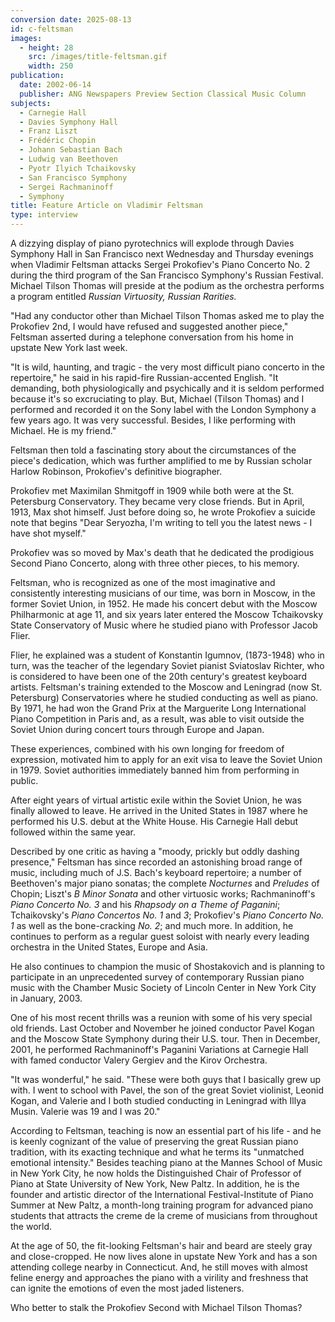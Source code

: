 ```yaml
---
conversion date: 2025-08-13
id: c-feltsman
images:
  - height: 28
    src: /images/title-feltsman.gif
    width: 250
publication:
  date: 2002-06-14
  publisher: ANG Newspapers Preview Section Classical Music Column
subjects:
  - Carnegie Hall
  - Davies Symphony Hall
  - Franz Liszt
  - Frédéric Chopin
  - Johann Sebastian Bach
  - Ludwig van Beethoven
  - Pyotr Ilyich Tchaikovsky
  - San Francisco Symphony
  - Sergei Rachmaninoff
  - Symphony
title: Feature Article on Vladimir Feltsman
type: interview
---
```



A dizzying display of piano pyrotechnics will explode through Davies Symphony Hall in San Francisco next Wednesday and Thursday evenings when Vladimir Feltsman attacks Sergei Prokofiev's Piano Concerto No. 2 during the third program of the San Francisco Symphony's Russian Festival. Michael Tilson Thomas will preside at the podium as the orchestra performs a program entitled *Russian Virtuosity, Russian Rarities.*

"Had any conductor other than Michael Tilson Thomas asked me to play the Prokofiev 2nd, I would have refused and suggested another piece," Feltsman asserted during a telephone conversation from his home in upstate New York last week.

"It is wild, haunting, and tragic - the very most difficult piano concerto in the repertoire," he said in his rapid-fire Russian-accented English. "It demanding, both physiologically and psychically and it is seldom performed because it's so excruciating to play. But, Michael (Tilson Thomas) and I performed and recorded it on the Sony label with the London Symphony a few years ago. It was very successful. Besides, I like performing with Michael. He is my friend."

Feltsman then told a fascinating story about the circumstances of the piece's dedication, which was further amplified to me by Russian scholar Harlow Robinson, Prokofiev's definitive biographer.

Prokofiev met Maximilan Shmitgoff in 1909 while both were at the St. Petersburg Conservatory. They became very close friends. But in April, 1913, Max shot himself. Just before doing so, he wrote Prokofiev a suicide note that begins "Dear Seryozha, I'm writing to tell you the latest news - I have shot myself."

Prokofiev was so moved by Max's death that he dedicated the prodigious Second Piano Concerto, along with three other pieces, to his memory.

Feltsman, who is recognized as one of the most imaginative and consistently interesting musicians of our time, was born in Moscow, in the former Soviet Union, in 1952. He made his concert debut with the Moscow Philharmonic at age 11, and six years later entered the Moscow Tchaikovsky State Conservatory of Music where he studied piano with Professor Jacob Flier.

Flier, he explained was a student of Konstantin Igumnov, (1873-1948) who in turn, was the teacher of the legendary Soviet pianist Sviatoslav Richter, who is considered to have been one of the 20th century's greatest keyboard artists. Feltsman's training extended to the Moscow and Leningrad (now St. Petersburg) Conservatories where he studied conducting as well as piano. By 1971, he had won the Grand Prix at the Marguerite Long International Piano Competition in Paris and, as a result, was able to visit outside the Soviet Union during concert tours through Europe and Japan.

These experiences, combined with his own longing for freedom of expression, motivated him to apply for an exit visa to leave the Soviet Union in 1979. Soviet authorities immediately banned him from performing in public.

After eight years of virtual artistic exile within the Soviet Union, he was finally allowed to leave. He arrived in the United States in 1987 where he performed his U.S. debut at the White House. His Carnegie Hall debut followed within the same year.

Described by one critic as having a "moody, prickly but oddly dashing presence," Feltsman has since recorded an astonishing broad range of music, including much of J.S. Bach's keyboard repertoire; a number of Beethoven's major piano sonatas; the complete *Nocturnes* and *Preludes* of Chopin; Liszt's *B Minor Sonata* and other virtuosic works; Rachmaninoff's *Piano Concerto No. 3* and his *Rhapsody on a Theme of Paganini*; Tchaikovsky's *Piano Concertos No. 1* and *3*; Prokofiev's *Piano Concerto No. 1* as well as the bone-cracking *No. 2*; and much more. In addition, he continues to perform as a regular guest soloist with nearly every leading orchestra in the United States, Europe and Asia.

He also continues to champion the music of Shostakovich and is planning to participate in an unprecedented survey of contemporary Russian piano music with the Chamber Music Society of Lincoln Center in New York City in January, 2003.

One of his most recent thrills was a reunion with some of his very special old friends. Last October and November he joined conductor Pavel Kogan and the Moscow State Symphony during their U.S. tour. Then in December, 2001, he performed Rachmaninoff's Paganini Variations at Carnegie Hall with famed conductor Valery Gergiev and the Kirov Orchestra.

"It was wonderful," he said. "These were both guys that I basically grew up with. I went to school with Pavel, the son of the great Soviet violinist, Leonid Kogan, and Valerie and I both studied conducting in Leningrad with Illya Musin. Valerie was 19 and I was 20."

According to Feltsman, teaching is now an essential part of his life - and he is keenly cognizant of the value of preserving the great Russian piano tradition, with its exacting technique and what he terms its "unmatched emotional intensity." Besides teaching piano at the Mannes School of Music in New York City, he now holds the Distinguished Chair of Professor of Piano at State University of New York, New Paltz. In addition, he is the founder and artistic director of the International Festival-Institute of Piano Summer at New Paltz, a month-long training program for advanced piano students that attracts the creme de la creme of musicians from throughout the world.

At the age of 50, the fit-looking Feltsman's hair and beard are steely gray and close-cropped. He now lives alone in upstate New York and has a son attending college nearby in Connecticut. And, he still moves with almost feline energy and approaches the piano with a virility and freshness that can ignite the emotions of even the most jaded listeners.

Who better to stalk the Prokofiev Second with Michael Tilson Thomas?

